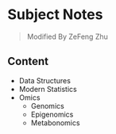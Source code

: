 # Subject Notes
> Modified By ZeFeng Zhu
## Content
* Data Structures
* Modern Statistics
* Omics
  * Genomics
  * Epigenomics
  * Metabonomics
